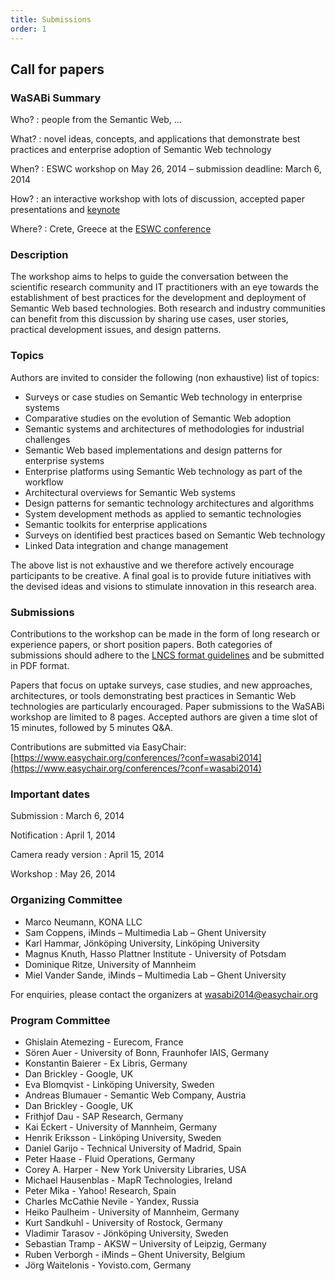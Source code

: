 ```yaml
---
title: Submissions
order: 1
---
```


## Call for papers

### WaSABi Summary

Who?
: people from the Semantic Web, ...

What?
: novel ideas, concepts, and applications that demonstrate best practices and enterprise adoption of Semantic Web technology

When?
: ESWC workshop on May 26, 2014 – submission deadline: March 6, 2014

How?
: an interactive workshop with lots of discussion, accepted paper presentations and [keynote](/keynote/)

Where?
: Crete, Greece at the [ESWC conference](http://2014.eswc-conferences.org/)

### Description

The workshop aims to helps to guide the conversation between the scientific research community and IT practitioners with an eye towards the establishment of best practices for the development and deployment of Semantic Web based technologies. Both research and industry communities can benefit from this discussion by sharing use cases, user stories, practical development issues, and design patterns.

### Topics

Authors are invited to consider the following (non exhaustive) list of topics:

- Surveys or case studies on Semantic Web technology in enterprise systems
- Comparative studies on the evolution of Semantic Web adoption
- Semantic systems and architectures of methodologies for industrial challenges
- Semantic Web based implementations and design patterns for enterprise systems
- Enterprise platforms using Semantic Web technology as part of the workflow
- Architectural overviews for Semantic Web systems
- Design patterns for semantic technology architectures and algorithms
- System development methods as applied to semantic technologies
- Semantic toolkits for enterprise applications
- Surveys on identified best practices based on Semantic Web technology
- Linked Data integration and change management

The above list is not exhaustive and we therefore actively encourage participants to be creative.
A final goal is to provide future initiatives with the devised ideas and visions to stimulate innovation in this research area.

### Submissions

Contributions to the workshop can be made in the form of long research or experience papers, or short position papers. Both categories of submissions should adhere to the [LNCS format guidelines](http://www.springer.com/computer/lncs?SGWID=0-164-6-793341-0) and be submitted in PDF format.

Papers that focus on uptake surveys, case studies, and new approaches, architectures, or tools demonstrating best practices in Semantic Web technologies are particularly encouraged. Paper submissions to the WaSABi workshop are limited to 8 pages. Accepted authors are given a time slot of 15 minutes, followed by 5 minutes Q&A.

Contributions are submitted via EasyChair: [https://www.easychair.org/conferences/?conf=wasabi2014](https://www.easychair.org/conferences/?conf=wasabi2014)

### Important dates

Submission
: March 6, 2014

Notification
: April 1, 2014

Camera ready version
: April 15, 2014

Workshop
: May 26, 2014

### Organizing Committee

- Marco Neumann, KONA LLC
- Sam Coppens, iMinds – Multimedia Lab – Ghent University
- Karl Hammar, Jönköping University, Linköping University
- Magnus Knuth, Hasso Plattner Institute - University of Potsdam
- Dominique Ritze, University of Mannheim
- Miel Vander Sande, iMinds – Multimedia Lab – Ghent University

For enquiries, please contact the organizers at [wasabi2014@easychair.org](mailto:wasabi2014@easychair.org)

### Program Committee

- Ghislain Atemezing - Eurecom, France
- Sören Auer - University of Bonn, Fraunhofer IAIS, Germany
- Konstantin Baierer - Ex Libris, Germany
- Dan Brickley - Google, UK
- Eva Blomqvist - Linköping University, Sweden
- Andreas Blumauer - Semantic Web Company, Austria
- Dan Brickley - Google, UK
- Frithjof Dau - SAP Research, Germany
- Kai Eckert - University of Mannheim, Germany
- Henrik Eriksson - Linköping University, Sweden
- Daniel Garijo - Technical University of Madrid, Spain
- Peter Haase - Fluid Operations, Germany
- Corey A. Harper - New York University Libraries, USA
- Michael Hausenblas - MapR Technologies, Ireland
- Peter Mika - Yahoo! Research, Spain
- Charles McCathie Nevile - Yandex, Russia
- Heiko Paulheim - University of Mannheim, Germany
- Kurt Sandkuhl - University of Rostock, Germany
- Vladimir Tarasov - Jönköping University, Sweden
- Sebastian Tramp - AKSW – University of Leipzig, Germany
- Ruben Verborgh - iMinds – Ghent University, Belgium
- Jörg Waitelonis - Yovisto.com, Germany
